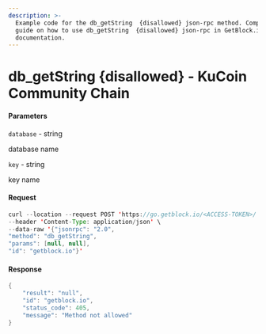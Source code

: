 ```yaml
---
description: >-
  Example code for the db_getString  {disallowed} json-rpc method. Сomplete
  guide on how to use db_getString  {disallowed} json-rpc in GetBlock.io Web3
  documentation.
---
```


# db\_getString {disallowed} - KuCoin Community Chain

#### Parameters

`database` - string

database name

`key` - string

key name

#### Request

```java
curl --location --request POST 'https://go.getblock.io/<ACCESS-TOKEN>/' \
--header 'Content-Type: application/json' \
--data-raw '{"jsonrpc": "2.0",
"method": "db_getString",
"params": [null, null],
"id": "getblock.io"}'
```

#### Response

```java
{
    "result": "null",
    "id": "getblock.io",
    "status_code": 405,
    "message": "Method not allowed"
}
```
